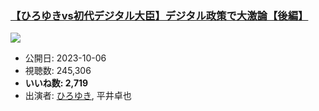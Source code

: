 ### [【ひろゆきvs初代デジタル大臣】デジタル政策で大激論【後編】](https://www.youtube.com/watch?v=JHKPFMnFvFo)
[![](https://img.youtube.com/vi/JHKPFMnFvFo/sddefault.jpg)](https://www.youtube.com/watch?v=JHKPFMnFvFo)
-   公開日: 2023-10-06
-   視聴数: 245,306
-   **いいね数: 2,719**
-   出演者: [ひろゆき](/rehacq_fan/people/ひろゆき "wikilink"), 平井卓也
